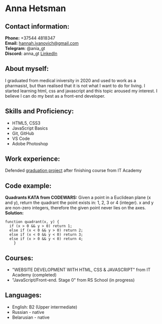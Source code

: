 # Anna Hetsman  
## Contact information:  
**Phone:** +37544 4818347  
**Email:** hannah.ivanovich@gmail.com  
**Telegram**: @ania_gt  
**Discord:** anna_gt
[LinkedIn](https://www.linkedin.com/in/anna-hetsman-b3a441269/)  
## About myself:  
I graduated from medical iniversity in 2020 and used to work as a pharmasist, but than realised that it is not what I want to do for living. I started learning html, css and javascript and this topic aroused my interest. I believe I can do my best as a front-end developer.  
## Skills and Proficiency:  
+ HTML5, CSS3  
+ JavaScript Basics  
+ Git, GitHub  
+  VS Code  
+  Adobe Photoshop  
## Work experience:   
  Defended [graduation project](http://fe.it-academy.by/Sites/0043256/index.html) after finishing course from IT Academy 
## Code example:  
**Quadrants KATA from CODEWARS:** Given a point in a Euclidean plane (x and y), return the quadrant the point exists in: 1, 2, 3 or 4 (integer). x and y are non-zero integers, therefore the given point never lies on the axes.  
**Solution:**
```
function quadrant(x, y) {
  if (x > 0 && y > 0) return 1;
  else if (x < 0 && y > 0) return 2;
  else if (x < 0 && y < 0) return 3;
  else if (x > 0 && y < 0) return 4;
    }
```   
## Courses:  
+ "WEBSITE DEVELOPMENT WITH HTML, CSS & JAVASCRIPT" from IT Academy (completed)  
+ "JavaScript/Front-end. Stage 0" from RS School (in progress)  
## Languages:  
+ English: B2 (Upper intermediate)  
+ Russian - native  
+ Belarusian - native  
